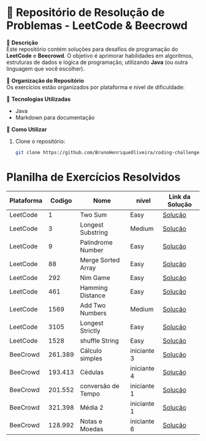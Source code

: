# 🚀 Repositório de Resolução de Problemas - LeetCode & Beecrowd

📌 **Descrição**  
Este repositório contém soluções para desafios de programação do **LeetCode** e **Beecrowd**. O objetivo é aprimorar habilidades em algoritmos, estruturas de dados e lógica de programação, utilizando **Java** (ou outra linguagem que você escolher).

📌 **Organização do Repositório**  
Os exercícios estão organizados por plataforma e nível de dificuldade:  

📌 **Tecnologias Utilizadas**
- Java
- Markdown para documentação

📌 **Como Utilizar**
1. Clone o repositório:
   ```bash
   git clone https://github.com/BrunoHenriqueOliveira/coding-challenges.git

# Planilha de Exercícios Resolvidos

| **Plataforma** | **Codigo** | **Nome**           | **nível**   | **Link da Solução**                                                                                                 |
|----------------|------------|--------------------|-------------|---------------------------------------------------------------------------------------------------------------------|
| LeetCode       | 1          | Two Sum            | Easy        | [Solução](src/main/java/com/github/BrunoHenriqueOliveira/codingchallenges/LeetCode/TwoSum.java)                     |
| LeetCode       | 3          | Longest Substring  | Medium      | [Solução](src/main/java/com/github/BrunoHenriqueOliveira/codingchallenges/LeetCode/LongestSubstring.java)           |
| LeetCode       | 9          | Palindrome Number  | Easy        | [Solução](src/main/java/com/github/BrunoHenriqueOliveira/codingchallenges/LeetCode/PalindromeNumber.java)           |
| LeetCode       | 88         | Merge Sorted Array | Easy        | [Solução](src/main/java/com/github/BrunoHenriqueOliveira/codingchallenges/LeetCode/MergeSortedArray.java)           |
| LeetCode       | 292        | Nim Game           | Easy        | [Solução](src/main/java/com/github/BrunoHenriqueOliveira/codingchallenges/LeetCode/NimGame.java)                    |
| LeetCode       | 461        | Hamming Distance   | Easy        | [Solução](src/main/java/com/github/BrunoHenriqueOliveira/codingchallenges/LeetCode/HammingDistance.java)            |
| LeetCode       | 1569       | Add Two Numbers    | Medium      | [Solução](src/main/java/com/github/BrunoHenriqueOliveira/codingchallenges/LeetCode/AddTwoNumbers.java)              |
| LeetCode       | 3105       | Longest Strictly   | Easy        | [Solução](src/main/java/com/github/BrunoHenriqueOliveira/codingchallenges/LeetCode/LongestStrictly.java)            |
| LeetCode       | 1528       | shuffle String     | Easy        | [Solução](src/main/java/com/github/BrunoHenriqueOliveira/codingchallenges/LeetCode/ShuffleString.java)              |
| BeeCrowd       | 261.389    | Cálculo simples    | iniciante 3 | [Solução](src/main/java/com/github/BrunoHenriqueOliveira/codingchallenges/Beecrowd/iniciante/CalculoSimples.java)   |
| BeeCrowd       | 193.413    | Cédulas            | iniciante 4 | [Solução](src/main/java/com/github/BrunoHenriqueOliveira/codingchallenges/Beecrowd/iniciante/Cedulas.java)          |
| BeeCrowd       | 201.552    | conversão de Tempo | iniciante 1 | [Solução](src/main/java/com/github/BrunoHenriqueOliveira/codingchallenges/Beecrowd/iniciante/ConversaoDeTempo.java) |
| BeeCrowd       | 321.398    | Média 2            | iniciante 1 | [Solução](src/main/java/com/github/BrunoHenriqueOliveira/codingchallenges/Beecrowd/iniciante/Media2.java)           |
| BeeCrowd       | 128.992    | Notas e Moedas     | iniciante 6 | [Solução](src/main/java/com/github/BrunoHenriqueOliveira/codingchallenges/Beecrowd/iniciante/NotasEMoedas.java)     |
